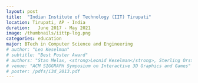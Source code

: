 ```yaml
---
layout: post
title:  "Indian Institute of Technology (IIT) Tirupati"
location: Tirupati, AP - India
duration:   June 2017 - May 2021
image: /thumbnails/iittp-log.png
categories: education
major: BTech in Computer Science and Engineering
# author: "Leo Keselman"
# subtitle: "Best Poster Award"
# authors: "Stan Melax, <strong>Leonid Keselman</strong>, Sterling Orsten"
# venue: "ACM SIGGRAPH Symposium on Interactive 3D Graphics and Games"
# poster: /pdfs/i3d_2013.pdf
---
```


<!-- A tracking algorithm that was real-time on a consumer laptop. -->